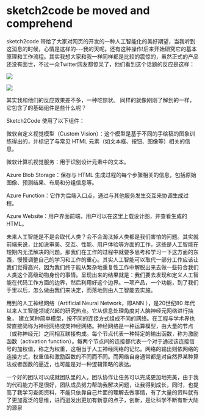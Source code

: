 # sketch2code be moved and comprehend #

sketch2code 带给了大家对网页的开发的一种人工智能化的美好期望，当我听到这消息的时候，心情是这样的---我的天呢。还有这种操作!后来开始研究它的基本原理和工作流程。其实我想大家和我一样同样都是比较的震惊的，虽然正式的产品还没有面世，不过一众Twitter网友都惊呆了，他们看到这个话题的反应是这样：

   ![](https://img.huxiucdn.com/article/content/201810/15/150554487286.gif?imageView2/2/w/1000/format/gif/interlace/1/q/85)

![](https://img.huxiucdn.com/article/content/201810/15/150554106186.gif?imageView2/2/w/1000/format/gif/interlace/1/q/85)

其实我和他们的反应效果差不多，一种吃惊状。
同样的就像刚刚了解到的一样，它包含了的基础组件是些什么呢？

Sketch2Code 使用了以下组件：
 

微软自定义视觉模型（Custom Vision）：这个模型是基于不同的手绘稿的图象训练得出的，并标记了与常见 HTML 元素（如文本框、按钮、图像等）相关的信息。

微软计算机视觉服务：用于识别设计元素中的文本。

Azure Blob Storage：保存与 HTML 生成过程的每个步骤相关的信息，包括原始图像、预测结果、布局和分组信息等。

Azure Function：它作为后端入口点，通过与其他服务发生交互来协调生成过程。

Azure Website：用户界面前端，用户可以在这里上载设计图，并查看生成的 HTML。

未来人工智能是不是会取代人类？会不会淘汰掉人类都是我们害怕的问题。其实就前端来说，比如说审美、交互、性能、用户体验等方面的工作，这些是人工智能在短期内无法解决的问题。那我们在工作的过程中就要多思考和学习一下这方面的东西，慢慢调整自己的学习和工作的重心。其实人工智能可以取代一部分工作应该让我们觉得高兴，因为我们终于能从繁杂地重复性工作中解脱出来去做一些符合我们人类这个高级动物身份的事情。呈现出来的结果就是：我们要去发现和定义人工智能在代码工作方面的边界，然后利用好这个边界。一项产品，一个功能，到了我们手里以后，怎么做由我们来决定，而落地则由人工智能去实施。

用到的人工神经网络（Artificial Neural Network，即ANN ），是20世纪80 年代以来人工智能领域兴起的研究热点。它从信息处理角度对人脑神经元网络进行抽象， 建立某种简单模型，按不同的连接方式组成不同的网络。在工程与学术界也常直接简称为神经网络或类神经网络。神经网络是一种运算模型，由大量的节点（或称神经元）之间相互联接构成。每个节点代表一种特定的输出函数，称为激励函数（activation function）。每两个节点间的连接都代表一个对于通过该连接信号的加权值，称之为权重，这相当于人工神经网络的记忆。网络的输出则依网络的连接方式，权重值和激励函数的不同而不同。而网络自身通常都是对自然界某种算法或者函数的逼近，也可能是对一种逻辑策略的表达。

一个好的团队可以成就团队里的人，团队协作让任务可以完成更加地完美，由于我的代码能力不是很好，团队成员努力帮助我解决问题，让我得到成长，同时，也提高了我学习查阅资料，不能只依靠自己片面的理解去做事情，有了大量的资料就有了更加宽泛的思维，进而迸发出更加有新意的点子，创新，是让科学不断有新大陆的源泉